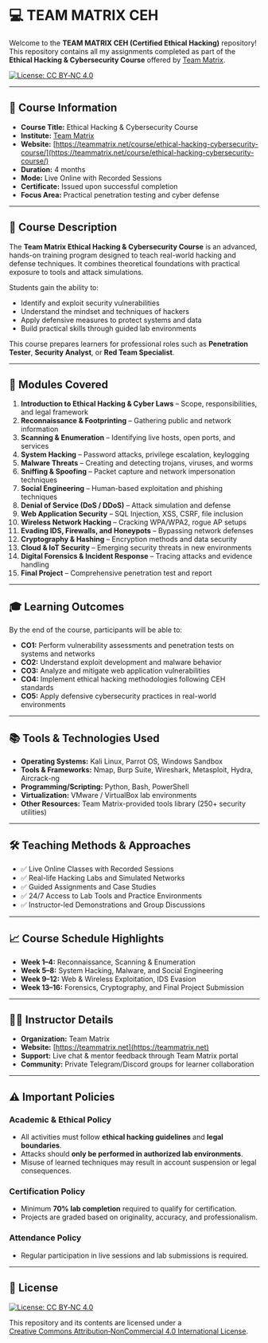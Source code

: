# 💻 TEAM MATRIX CEH

Welcome to the **TEAM MATRIX CEH (Certified Ethical Hacking)** repository!  
This repository contains all my assignments completed as part of the **Ethical Hacking & Cybersecurity Course** offered by [Team Matrix](https://teammatrix.net/).

[![License: CC BY‑NC 4.0](https://img.shields.io/badge/License‑CC%20BY‑NC%204.0-lightgrey.svg)](https://creativecommons.org/licenses/by-nc/4.0/)

---

## 📌 Course Information

- **Course Title:** Ethical Hacking & Cybersecurity Course  
- **Institute:** [Team Matrix](https://teammatrix.net/)  
- **Website:** [https://teammatrix.net/course/ethical-hacking-cybersecurity-course/](https://teammatrix.net/course/ethical-hacking-cybersecurity-course/)  
- **Duration:** 4 months  
- **Mode:** Live Online with Recorded Sessions  
- **Certificate:** Issued upon successful completion  
- **Focus Area:** Practical penetration testing and cyber defense

---

## 🎯 Course Description

The **Team Matrix Ethical Hacking & Cybersecurity Course** is an advanced, hands-on training program designed to teach real-world hacking and defense techniques. It combines theoretical foundations with practical exposure to tools and attack simulations.

Students gain the ability to:

- Identify and exploit security vulnerabilities  
- Understand the mindset and techniques of hackers  
- Apply defensive measures to protect systems and data  
- Build practical skills through guided lab environments  

This course prepares learners for professional roles such as **Penetration Tester**, **Security Analyst**, or **Red Team Specialist**.

---

## 🧩 Modules Covered

1. **Introduction to Ethical Hacking & Cyber Laws** – Scope, responsibilities, and legal framework  
2. **Reconnaissance & Footprinting** – Gathering public and network information  
3. **Scanning & Enumeration** – Identifying live hosts, open ports, and services  
4. **System Hacking** – Password attacks, privilege escalation, keylogging  
5. **Malware Threats** – Creating and detecting trojans, viruses, and worms  
6. **Sniffing & Spoofing** – Packet capture and network impersonation techniques  
7. **Social Engineering** – Human-based exploitation and phishing techniques  
8. **Denial of Service (DoS / DDoS)** – Attack simulation and defense  
9. **Web Application Security** – SQL Injection, XSS, CSRF, file inclusion  
10. **Wireless Network Hacking** – Cracking WPA/WPA2, rogue AP setups  
11. **Evading IDS, Firewalls, and Honeypots** – Bypassing network defenses  
12. **Cryptography & Hashing** – Encryption methods and data security  
13. **Cloud & IoT Security** – Emerging security threats in new environments  
14. **Digital Forensics & Incident Response** – Tracing attacks and evidence handling  
15. **Final Project** – Comprehensive penetration test and report

---

## 🎓 Learning Outcomes

By the end of the course, participants will be able to:

- **CO1:** Perform vulnerability assessments and penetration tests on systems and networks  
- **CO2:** Understand exploit development and malware behavior  
- **CO3:** Analyze and mitigate web application vulnerabilities  
- **CO4:** Implement ethical hacking methodologies following CEH standards  
- **CO5:** Apply defensive cybersecurity practices in real-world environments

---

## 📚 Tools & Technologies Used

- **Operating Systems:** Kali Linux, Parrot OS, Windows Sandbox  
- **Tools & Frameworks:** Nmap, Burp Suite, Wireshark, Metasploit, Hydra, Aircrack-ng  
- **Programming/Scripting:** Python, Bash, PowerShell  
- **Virtualization:** VMware / VirtualBox lab environments  
- **Other Resources:** Team Matrix-provided tools library (250+ security utilities)

---

## 🛠 Teaching Methods & Approaches

- ✅ Live Online Classes with Recorded Sessions  
- ✅ Real-life Hacking Labs and Simulated Networks  
- ✅ Guided Assignments and Case Studies  
- ✅ 24/7 Access to Lab Tools and Practice Environments  
- ✅ Instructor-led Demonstrations and Group Discussions  

---

## 📈 Course Schedule Highlights

- **Week 1–4:** Reconnaissance, Scanning & Enumeration  
- **Week 5–8:** System Hacking, Malware, and Social Engineering  
- **Week 9–12:** Web & Wireless Exploitation, IDS Evasion  
- **Week 13–16:** Forensics, Cryptography, and Final Project Submission  

---

## 👨‍🏫 Instructor Details

- **Organization:** Team Matrix  
- **Website:** [https://teammatrix.net](https://teammatrix.net)  
- **Support:** Live chat & mentor feedback through Team Matrix portal  
- **Community:** Private Telegram/Discord groups for learner collaboration  

---

## ⚠️ Important Policies

### Academic & Ethical Policy
- All activities must follow **ethical hacking guidelines** and **legal boundaries**.  
- Attacks should **only be performed in authorized lab environments**.  
- Misuse of learned techniques may result in account suspension or legal consequences.

### Certification Policy
- Minimum **70% lab completion** required to qualify for certification.  
- Projects are graded based on originality, accuracy, and professionalism.

### Attendance Policy
- Regular participation in live sessions and lab submissions is required.

---

## 📜 License

[![License: CC BY‑NC 4.0](https://img.shields.io/badge/License‑CC%20BY‑NC%204.0-lightgrey.svg)](https://creativecommons.org/licenses/by-nc/4.0/)

This repository and its contents are licensed under a  
[Creative Commons Attribution‑NonCommercial 4.0 International License](https://creativecommons.org/licenses/by-nc/4.0/).
